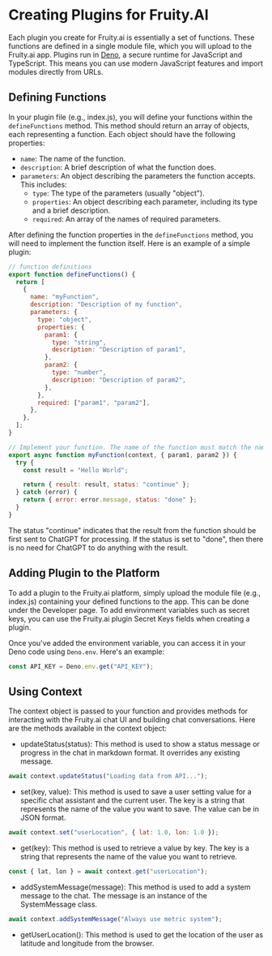 # Creating Plugins for Fruity.AI

Each plugin you create for Fruity.ai is essentially a set of functions.
These functions are defined in a single module file, which you will upload to the Fruity.ai app.
Plugins run in [Deno](https://deno.land/), a secure runtime for JavaScript and TypeScript. This means you can use modern JavaScript features and import modules directly from URLs.

## Defining Functions

In your plugin file (e.g., index.js), you will define your functions within the `defineFunctions` method. This method should return an array of objects, each representing a function. Each object should have the following properties:

- `name`: The name of the function.
- `description`: A brief description of what the function does.
- `parameters`: An object describing the parameters the function accepts. This includes:
  - `type`: The type of the parameters (usually "object").
  - `properties`: An object describing each parameter, including its type and a brief description.
  - `required`: An array of the names of required parameters.

After defining the function properties in the `defineFunctions` method, you will need to implement the function itself.
Here is an example of a simple plugin:

```javascript
// function definitions
export function defineFunctions() {
  return [
    {
      name: "myFunction",
      description: "Description of my function",
      parameters: {
        type: "object",
        properties: {
          param1: {
            type: "string",
            description: "Description of param1",
          },
          param2: {
            type: "number",
            description: "Description of param2",
          },
        },
        required: ["param1", "param2"],
      },
    },
  ];
}

// Implement your function. The name of the function must match the name in the function definition above.
export async function myFunction(context, { param1, param2 }) {
  try {
    const result = "Hello World";

    return { result: result, status: "continue" };
  } catch (error) {
    return { error: error.message, status: "done" };
  }
}
```

The status "continue" indicates that the result from the function should be first sent to ChatGPT for processing.
If the status is set to "done", then there is no need for ChatGPT to do anything with the result.

## Adding Plugin to the Platform

To add a plugin to the Fruity.ai platform, simply upload the module file (e.g., index.js) containing your defined functions to the app. This can be done under the Developer page.
To add environment variables such as secret keys, you can use the Fruity.ai plugin Secret Keys fields when creating a plugin.

Once you've added the environment variable, you can access it in your Deno code using `Deno.env`. Here's an example:

```javascript
const API_KEY = Deno.env.get("API_KEY");
```

## Using Context

The context object is passed to your function and provides methods for interacting with the Fruity.ai chat UI and building chat conversations.
Here are the methods available in the context object:

- updateStatus(status): This method is used to show a status message or progress in the chat in markdown format. It overrides any existing message.

```javascript
await context.updateStatus("Loading data from API...");
```

- set(key, value): This method is used to save a user setting value for a specific chat assistant and the current user. The key is a string that represents the name of the value you want to save. The value can be in JSON format.

```javascript
await context.set("userLocation", { lat: 1.0, lon: 1.0 });
```

- get(key): This method is used to retrieve a value by key. The key is a string that represents the name of the value you want to retrieve.

```javascript
const { lat, lon } = await context.get("userLocation");
```

- addSystemMessage(message): This method is used to add a system message to the chat. The message is an instance of the SystemMessage class.

```javascript
await context.addSystemMessage("Always use metric system");
```

- getUserLocation(): This method is used to get the location of the user as latitude and longitude from the browser.
